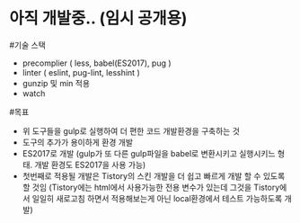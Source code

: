 # 아직 개발중.. (임시 공개용)

#기술 스택
* precomplier ( less, babel(ES2017), pug )
* linter ( eslint, pug-lint, lesshint )
* gunzip 및 min 적용
* watch

#목표
* 위 도구들을 gulp로 실행하여 더 편한 코드 개발환경을 구축하는 것
* 도구의 추가가 용이하게 환경 개발
* ES2017로 개발 (gulp가 또 다른 gulp파일을 babel로 변환시키고 실행시키느 형태. 개발 환경도 ES2017을 사용 가능)
* 첫번째로 적용될 개발은 Tistory의 스킨 개발을 더 쉽고 빠르게 개발 할 수 있도록 할 것임 (Tistory에는 html에서 사용가능한 전용 변수가 있는데 그것을 Tistory에서 일일히 새로고침 하면서 적용해보는게 아닌 local환경에서 테스트 가능하도록 개발)
